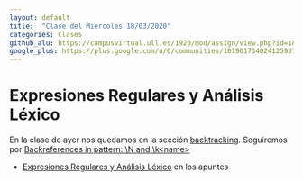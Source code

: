 ```yaml
---
layout: default
title:  "Clase del Miércoles 18/03/2020"
categories: Clases
github_alu: https://campusvirtual.ull.es/1920/mod/assign/view.php?id=187733
google_plus: https://plus.google.com/u/0/communities/101901734024125937720
---
```




# Expresiones Regulares y Análisis Léxico

En la clase de ayer nos quedamos en la sección [backtracking](https://eloquentjavascript.net/09_regexp.html#h_NFMtGK0tD3). Seguiremos 
por [Backreferences in pattern: \N and \k<name&gt;](http://localhost:8082/introduccion/tema2-expresiones-regulares-y-analisis-lexico/#backreferences)

* [Expresiones Regulares y Análisis Léxico](http://localhost:8082/introduccion/tema2-expresiones-regulares-y-analisis-lexico/) en los apuntes

